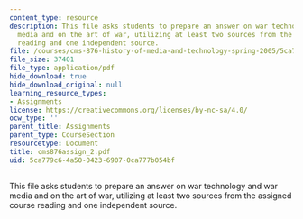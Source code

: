 ```yaml
---
content_type: resource
description: This file asks students to prepare an answer on war technology and war
  media and on the art of war, utilizing at least two sources from the assigned course
  reading and one independent source.
file: /courses/cms-876-history-of-media-and-technology-spring-2005/5ca779c64a50042369070ca777b054bf_cms876assign_2.pdf
file_size: 37401
file_type: application/pdf
hide_download: true
hide_download_original: null
learning_resource_types:
- Assignments
license: https://creativecommons.org/licenses/by-nc-sa/4.0/
ocw_type: ''
parent_title: Assignments
parent_type: CourseSection
resourcetype: Document
title: cms876assign_2.pdf
uid: 5ca779c6-4a50-0423-6907-0ca777b054bf
---
```

This file asks students to prepare an answer on war technology and war media and on the art of war, utilizing at least two sources from the assigned course reading and one independent source.